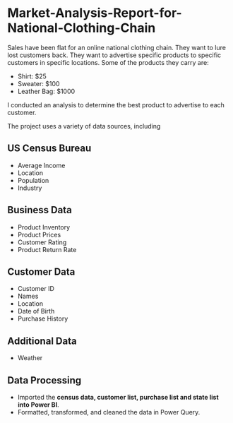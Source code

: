 # Market-Analysis-Report-for-National-Clothing-Chain

Sales have been flat for an online national clothing chain. They want to lure lost customers back. They want to advertise specific products to specific customers in specific locations. Some of the products they carry are:

*	Shirt: $25
*	Sweater: $100
*	Leather Bag: $1000

I conducted an analysis to determine the best product to advertise to each customer.

The project uses a variety of data sources, including
## US Census Bureau

* Average Income
* Location
* Population
* Industry

## Business Data

* Product Inventory
* Product Prices
* Customer Rating
* Product Return Rate

## Customer Data

* Customer ID
* Names
* Location
* Date of Birth
* Purchase History

## Additional Data

* Weather

## Data Processing

* Imported the **census data, customer list, purchase list and state list into Power BI**.
* Formatted, transformed, and cleaned the data in Power Query.








